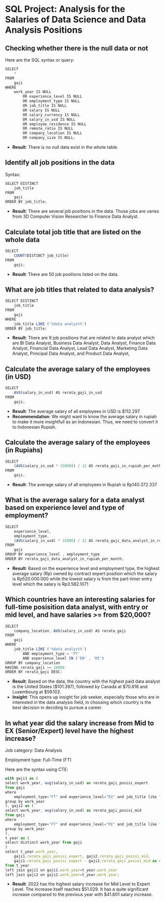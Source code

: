 # SQL Project: Analysis for the Salaries of Data Science and Data Analysis Positions

## Checking whether there is the null data or not
Here are the SQL syntax or query:
``` js
SELECT 
    *
FROM
    gaji
WHERE
    work_year IS NULL
        OR experience_level IS NULL
        OR employment_type IS NULL
        OR job_title IS NULL
        OR salary IS NULL
        OR salary_currency IS NULL
        OR salary_in_usd IS NULL
        OR employee_residence IS NULL
        OR remote_ratio IS NULL
        OR company_location IS NULL
        OR company_size IS NULL;
```
+ **Result**: There is no null data exist in the whole table.

## Identify all job positions in the data
Syntax:
```js
SELECT DISTINCT
    job_title
FROM
    gaji
ORDER BY job_title;
```
+ **Result**: There are several job positions in the data. Those jobs are varies from 3D Computer Vision Researcher to Finance Data Analyst.

## Calculate total job title that are listed on the whole data
```js
SELECT 
    COUNT(DISTINCT job_title)
FROM
    gaji;
```
+ **Result**: There are 50 job positions listed on the data.

## What are job titles that related to data analysis?
``` js
SELECT DISTINCT
    job_title
FROM
    gaji
WHERE
    job_title LIKE ('%data analyst%')
ORDER BY job_title;
```
+ **Result**: There are 9 job positions that are related to data analyst which are BI Data Analyst, Business Data Analyst, Data Analyst, Finance Data Analyst, Financial Data Analyst, Lead Data Analyst, Marketing Data Analyst, Principal Data Analyst, and Product Data Analyst,

## Calculate the average salary of the employees (in USD)
```js
SELECT 
    AVG(salary_in_usd) AS rerata_gaji_in_usd
FROM
    gaji;
```
+ **Result**: The average salary of all employees in USD is $112.297.
+ **Recommendation**: We might want to know the average salary in rupiah to make it more insightfull as an Indonesian. Thus, we need to convert it to Indonesian Rupiah.

## Calculate the average salary of the employees (in Rupiahs)
``` js
SELECT 
    (AVG(salary_in_usd * 15000)) / 12 AS rerata_gaji_in_rupiah_per_moth
FROM
    gaji;
```
+ **Result**: The average salary of all employees in Rupiah is Rp140.372.337

## What is the average salary for a data analyst based on experience level and type of employment?
```js
SELECT 
    experience_level,
    employment_type,
    (AVG(salary_in_usd) * 15000) / 12 AS rerata_gaji_data_analyst_in_rupiah_per_month
FROM
    gaji
GROUP BY experience_level , employment_type
ORDER BY rerata_gaji_data_analyst_in_rupiah_per_month;
```
+ **Result**: Based on the experience level and employment type, the highest average salary (Rp) owned by contract expert position which the salary is Rp520.000.000 while the lowest salary is from the part-timer entry level which the salary is Rp3.582.1071

## Which countries have an interesting salaries for full-time posisition data analyst, with entry or mid level, and have salaries >= from $20,000?
``` js
SELECT 
    company_location, AVG(salary_in_usd) AS rerata_gaji
FROM
    gaji
WHERE
    job_title LIKE ('%data analyst%')
        AND employment_type = 'FT'
        AND experience_level IN ('EN' , 'MI')
GROUP BY company_location
HAVING rerata_gaji >= 20000
ORDER BY rerata_gaji DESC;
```
+ **Result**: Based on the data, the country with the highest paid data analyst is the United States ($101.397), followed by Canada at $70.818 and Luxembourg at $59.102.
+ **Insight**: This opens up insight for job seeker, especially those who are in interested in the data analysis field, in choosing which country is the best decision in deciding to pursue a career.

## In what year did the salary increase from Mid to EX (Senior/Expert) level have the highest increase?
Job category: Data Analysis 

Employment type: Full-Time (FT)

Here are the syntax using CTE:
```js
with gaji1 as (
select work_year, avg(salary_in_usd) as rerata_gaji_posisi_expert
from gaji
where
	employment_type="FT" and experience_level="EX" and job_title like "%data analyst%"
group by work_year
), gaji2 as (
select work_year, avg(salary_in_usd) as rerata_gaji_posisi_mid
from gaji
where
	employment_type="FT" and experience_level="MI" and job_title like "%data analyst%"
group by work_year
),
t_year as (
select distinct work_year from gaji
)
select t_year.work_year,
	gaji1.rerata_gaji_posisi_expert, gaji2.rerata_gaji_posisi_mid, 
    gaji1.rerata_gaji_posisi_expert - gaji2.rerata_gaji_posisi_mid as selisih
from t_year
left join gaji1 on gaji1.work_year=t_year.work_year
left join gaji2 on gaji2.work_year=t_year.work_year;
```
+ **Result**: 2022 has the highest salary increase for Mid Level to Expert Level. The increase itself reaches $51.029. It has a quite significant increase compared to the previous year with $41.601 salary increase.
